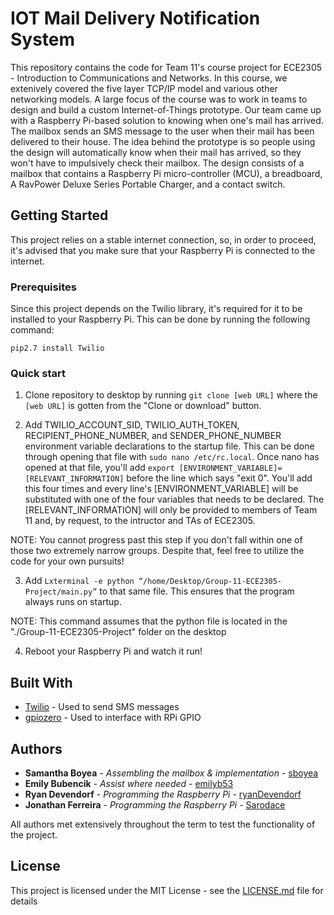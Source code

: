 # IOT Mail Delivery Notification System

This repository contains the code for Team 11's course project for ECE2305 - Introduction to Communications and Networks. In this course, we extenively covered the five layer TCP/IP model and various other networking models. A large focus of the course was to work in teams to design and build a custom Internet-of-Things prototype. Our team came up with a Raspberry Pi-based solution to knowing when one's mail has arrived. The mailbox sends an SMS message to the user when their mail has been delivered to their house. The idea behind the prototype is so people using the design will automatically know when their mail has arrived, so they won't have to impulsively check their mailbox. The design consists of a mailbox that contains a Raspberry Pi micro-controller (MCU), a breadboard, A RavPower Deluxe Series Portable Charger, and a contact switch.


## Getting Started

This project relies on a stable internet connection, so, in order to proceed, it's advised that you make sure that your Raspberry Pi is connected to the internet.


### Prerequisites

Since this project depends on the Twilio library, it's required for it to be installed to your Raspberry Pi. This can be done by running the following command:

```
pip2.7 install Twilio
```


### Quick start 

1. Clone repository to desktop by running  ``` git clone [web URL] ``` where the ```[web URL]``` is gotten from the "Clone or download" button.


2. Add TWILIO_ACCOUNT_SID, TWILIO_AUTH_TOKEN, RECIPIENT_PHONE_NUMBER, and SENDER_PHONE_NUMBER environment variable declarations to the startup file. This can be done through opening that file with ```sudo nano /etc/rc.local```. Once nano has opened at that file, you'll add ``` export [ENVIRONMENT_VARIABLE]=[RELEVANT_INFORMATION] ``` before the line which says "exit 0". You'll add this four times and every line's [ENVIRONMENT_VARIABLE] will be substituted with one of the four variables that needs to be declared. The [RELEVANT_INFORMATION] will only be provided to members of Team 11 and, by request, to the intructor and TAs of ECE2305.

NOTE: You cannot progress past this step if you don't fall within one of those two extremely narrow groups. Despite that, feel free to utilize the code for your own pursuits!


3. Add ``` Lxterminal -e python “/home/Desktop/Group-11-ECE2305-Project/main.py” ``` to that same file. This ensures that the program always runs on startup.

NOTE: This command assumes that the python file is located in the "./Group-11-ECE2305-Project" folder on the desktop

4. Reboot your Raspberry Pi and watch it run!


## Built With

* [Twilio](https://www.twilio.com/) - Used to send SMS messages
* [gpiozero](https://gpiozero.readthedocs.io/en/stable/) - Used to interface with RPi GPIO


## Authors

* **Samantha Boyea** - *Assembling the mailbox & implementation* - [sboyea](https://github.com/sboyea)
* **Emily Bubencik** - *Assist where needed* - [emilyb53](https://github.com/emilyb53)
* **Ryan Devendorf** - *Programming the Raspberry Pi* - [ryanDevendorf](https://github.com/ryanDevendorf)
* **Jonathan Ferreira** - *Programming the Raspberry Pi* - [Sarodace](https://github.com/Sarodace)

All authors met extensively throughout the term to test the functionality of the project. 


## License

This project is licensed under the MIT License - see the [LICENSE.md](LICENSE.md) file for details